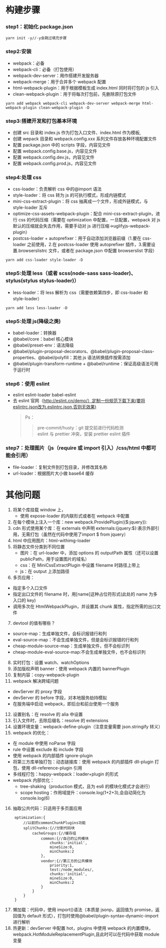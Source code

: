 # 构建步骤

### step1：初始化 package.json

```
yarn init -y//-y会跳过填充步骤
```

### step2:安装

- webpack：必备
- webpack-cli：必备（打包使用）
- webpack-dev-server：用作搭建开发服务器
- webpack-merge：用于合并多个 webpack 配置
- html-webpack-plugin：用于根据模板生成 index.html 同时将打包的 js 引入
- clean-webpack-plugin：用于将每次打包前，先删除原打包文件

```
yarn add webpack webpack-cli webpack-dev-server webpack-merge html-webpack-plugin clean-webpack-plugin -D
```

### step3:搭建开发和打包基本环境

- 创建 src 目录和 index.js 作为打包入口文件、index.html 作为模板,
- 创建 wepack 目录和 webpack.config.xxx 系列文件存放各种环境配置文件
- 配置 package.json 中的 scripts 字段，内容见文件
- 配置 webpack.config.base.js，内容见文件
- 配置 webpack.config.dev.js，内容见文件
- 配置 webpack.config.prod.js，内容见文件

### step4:处理 css

- css-loader：负责解析 css 中的@import 语法
- style-loader：将 css 转为 js 的可执行模式，形成内链模式
- mini-css-extract-plugin：将 css 抽离成一个文件，形成外链模式，与 style-loader 互斥
- optimize-css-assets-webpack-plugin：配合 mini-css-extract-plugin，进行 css 的代码压缩（需要在 optimization 中配置，一旦配置，webpack 对 js 默认的压缩就会失去作用，需要手动对 js 进行压缩->uglifyjs-webpack-plugin）
- postcss-loader + autoprefixer：用于自动添加浏览器前缀（1.要在 css-loader 之前使用，2.在 postcss-loader 使用 autoprefixer 插件，3.需要设置.browserslistrc 文件，或者在 package.json 中配置 browserslist 字段）

```
yarn add css-loader style-loader -D
```

### step5:处理 less（或者 scss(node-sass sass-loader)、stylus(stylus stylus-loader)）

- less-loader：将 less 解析为 css（需要依赖第四步，即 css-loader 和 style-loader）

```
yarn add less less-loader -D
```

### step5:处理 js(降级之类)

- babel-loader：转换器
- @babel/core：babel 核心模块
- @babel/preset-env：语法降级
- @babel/plugin-proposal-decorators、@babel/plugin-proposal-class-properties、@babel/polyfill：其他 js 语法转换插件按需添加
- @babel/plugin-transform-runtime + @babel/runtime：保证高级语法可用于运行时

### step6：使用 eslint

- eslint eslint-loader babel-eslint
- 去 eslint 官网（http://eslint.cn/demo/）定制一份规范下载下来(要将eslintrc.json改为.eslintrc.json,否则无效果)
  > Ps：<br/>
  >
  > > pre-commit/husty：git 提交前进行代码检测<br/>
  > > eslint 与 prettier 冲突，安装 prettier eslint 插件

### step7：处理图片（js（require 或 import 引入）/css/html 中都可能会引用）

- file-loader：复制文件到打包目录，并修改其名称
- url-loader：根据图片大小做 base64 缓存

# 其他问题

1. 将某个库挂载 window 上，
   - 使用 expose-loader 的内联形式或者在 webpack 中配置
2. 在每个模块上注入一个库：new webpack.ProvidePlugin({\$:jquery}):
3. cdn 形式使用某个库：在 externals 中声明 externals:{jquery:$}:表示外部引用，无需打包（虽然在代码中使用了import $ from jquery）
4. html 中应用图片：html-withimg-loader
5. 将静态文件分类到不同位置
   - 图片：在 url-loader 中，添加 options 的 outputPath 属性（还可以设置 publicPath，用于设置图片的域名）
   - css：在 MiniCssExtractPlugin 中设置 filename 时路径上带上
   - js：在 output 上添加路径
6. 多页应用：

- 指定多个入口文件
- 指定出口文件的 filename 时，用[name]这种占位符形式(此处的 name 为多入口的 key)
- 调用多次在 HtmlWebpackPlugin，并设置其 chunk 属性，指定所需的出口文件

7. devtool 的值有哪些？

- source-map：生成单独文件，会标识报错行和列
- eval-source-map：不会生成单独文件，但是会标识报错的行和列
- cheap-module-source-map：生成单独文件，但不会标识列
- cheap-module-eval-source-map:不会生成单独文件，也不会标识列

8. 实时打包：设置 watch、watchOptions
9. 添加版权声明 banner：使用 webpack 内置的 bannerPlugin
10. 复制内容：copy-webpack-plugin
11. webpack 解决跨域问题

- devServer 的 proxy 字段
- devServer 的 before 字段，对本地服务劫持模拟
- 在服务端中启动 webpack，即后台和前台使用一个服务

12. 设置别名：在 resolve 的 alia 中设置
13. 引入文件时，去除后缀名：resolve 的 extensions
14. 设置环境变量：webpack-define-plugin（注意变量需要 json.stringify 转义）
15. webpack 的优化：

- 在 module 中使用 noParse 字段
- rule 中设置 exclude 和 include 字段
- 使用 webpack 的内部插件 ignore-plugin
- 将第三方库单独打包：动态链接库：使用 webpack 的内部插件 dll-plugin 打包，使用 dll-reference-plugin 引用
- 多线程打包：happy-webpack：loader+plugin 的形式
- webpack 内部优化：
  - tree-shaking（production 模式，且为 es6 的模块化模式才会进行）
  - scope hosting：作用域提升：console.log(1+2+3),会自动简化为 console.log(6)

16. 抽取公共代码：只适用于多页面应用

```
    optimization:{
        //以前的commonChunkPlugins功能
        splitChunks:{//分割代码块
            cacheGroups:{//缓存组
                common:{//自己的公共模块
                    chunks:'initial',
                    mineSize:0,
                    minChunks:2
                },
                vendor:{//第三方的公共模块
                    priority:1,
                    test:/node_modules/,
                    chunks:'initial',
                    mineSize:0,
                    minChunks:2
                }
            }
        }
    }
```

17. 懒加载：代码中，使用 import()语法（本质是 jsonp，返回值为 promise，返回值为 default 形式），打包时使用@babel/plugin-syntax-dynamic-import 进行解析
18. 热更新：devServer 中配置 hot，plugins 中使用 webpack 的内置模块，webpack.HotModuleReplacementPlugin,且此时可以在代码中获取 module 变量
